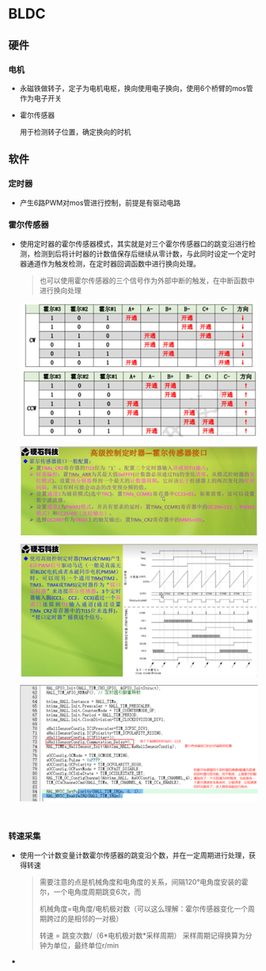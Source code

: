 # BLDC

## 硬件

### 电机

- 永磁铁做转子，定子为电机电枢，换向使用电子换向，使用6个桥臂的mos管作为电子开关

- 霍尔传感器

  用于检测转子位置，确定换向的时机

## 软件

### 定时器

- 产生6路PWM对mos管进行控制，前提是有驱动电路

### 霍尔传感器

- 使用定时器的霍尔传感器模式，其实就是对三个霍尔传感器口的跳变沿进行检测，检测到后将计时器的计数值保存后继续从零计数，与此同时设定一个定时器通道作为触发检测，在定时器回调函数中进行换向处理。

  > 也可以使用霍尔传感器的三个信号作为外部中断的触发，在中断函数中进行换向处理

  ![1665021218172](.\assets\1665021218172.png)

  ![1665021280955](.\assets\1665021280955.png)

  ![1665021301487](.\assets\1665021301487.png)

  ![1665021243564](.\assets\1665021243564.png)

  ​

### 转速采集

- 使用一个计数变量计数霍尔传感器的跳变沿个数，并在一定周期进行处理，获得转速

  > 需要注意的点是机械角度和电角度的关系，间隔120°电角度安装的霍尔，一个电角度周期跳变6次，而
  >
  > 机械角度=电角度/电机极对数（可以这么理解：霍尔传感器变化一个周期跨过的是相邻的一对极）
  >
  > 转速 = 跳变次数/（6*电机极对数\*采样周期） 采样周期记得换算为分钟为单位，最终单位r/min

- ​